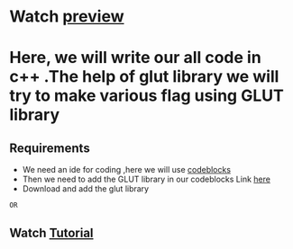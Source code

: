 # Watch [preview](https://youtu.be/zjWhfGgrvv4)
# Here, we will write our all code in c++ .The help of glut library we will try to make various flag using GLUT library


## Requirements
- We need an ide for coding ,here we will use [codeblocks](https://www.codeblocks.org/downloads/)
- Then we need to add the GLUT library in our codeblocks Link [here](https://drive.google.com/drive/folders/1fkxggA47i_293EV8dWEMdwuBNbJBsqcF?usp=sharing)
- Download and add the glut library

```OR```

## Watch [Tutorial](https://youtu.be/7rLo69vCooU?si=NeNxBSLZ3OVc_KRG)

